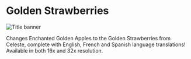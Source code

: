 # Golden Strawberries
![Title banner](https://github.com/axialeaa/golden-strawberry-pack/assets/116074698/73bb2b1a-555b-48f7-83ab-70e041045b27)

Changes Enchanted Golden Apples to the Golden Strawberries from Celeste, complete with English, French and Spanish language translations! Available in both 16x and 32x resolution.
